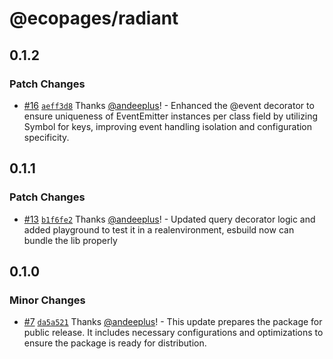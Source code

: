 # @ecopages/radiant

## 0.1.2

### Patch Changes

- [#16](https://github.com/ecopages/radiant/pull/16) [`aeff3d8`](https://github.com/ecopages/radiant/commit/aeff3d827f59c326d130926e14c7060304e99852) Thanks [@andeeplus](https://github.com/andeeplus)! - Enhanced the @event decorator to ensure uniqueness of EventEmitter instances per class field by utilizing Symbol for keys, improving event handling isolation and configuration specificity.

## 0.1.1

### Patch Changes

- [#13](https://github.com/ecopages/radiant/pull/13) [`b1f6fe2`](https://github.com/ecopages/radiant/commit/b1f6fe27f61e4451f66dc2e188d5b6dfabc27d73) Thanks [@andeeplus](https://github.com/andeeplus)! - Updated query decorator logic and added playground to test it in a realenvironment, esbuild now can bundle the lib properly

## 0.1.0

### Minor Changes

- [#7](https://github.com/ecopages/radiant/pull/7) [`da5a521`](https://github.com/ecopages/radiant/commit/da5a52132d1fe3bc198d3d654dbf927c4fc676d2) Thanks [@andeeplus](https://github.com/andeeplus)! - This update prepares the package for public release. It includes necessary configurations and optimizations to ensure the package is ready for distribution.
